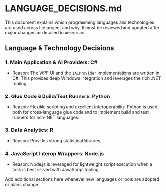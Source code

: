 # LANGUAGE_DECISIONS.md

This document explains which programming languages and technologies are used across the project and why. It must be reviewed and updated after major changes as detailed in `AGENTS.md`.

## Language & Technology Decisions

### 1. Main Application & AI Providers: C#
- Reason: The WPF UI and the `IAIProvider` implementations are written in C#.
  This provides deep Windows integration and leverages the rich .NET tooling.

### 2. Glue Code & Build/Test Runners: Python
- Reason: Flexible scripting and excellent interoperability. Python is used
  both for cross-language glue code and to implement build and test runners for
  non‑.NET languages.

### 3. Data Analytics: R
- Reason: Provides strong statistical libraries.

### 4. JavaScript Interop Wrappers: Node.js
- Reason: Node.js is leveraged for lightweight script execution when a task is best served with JavaScript tooling.

Add additional sections here whenever new languages or tools are adopted or plans change.
